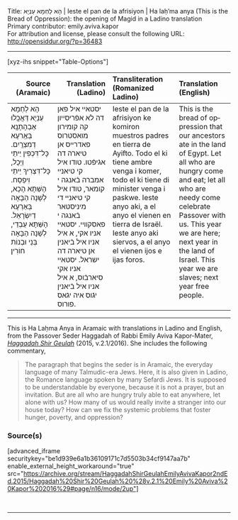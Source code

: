 <html>
<head></head>
<body>
Title: הָא לַחְמָא עַנְיָא | Ieste el pan de la afrisiyon | Ha laḥ’ma anya (This is the Bread of Oppression): the opening of Magid in a Ladino translation<br />
Primary contributor: emily.aviva.kapor<br />
For attribution and license, please consult the following URL: <a href="http://opensiddur.org/?p=36483">http://opensiddur.org/?p=36483</a>
<p />
<hr />

[xyz-ihs snippet="Table-Options"]<table style="width: 100%; margin-left: auto; margin-right: auto;" class="draggable">
<thead><tr><th id="x" style="text-align: right;">Source (Aramaic)</th><th style="text-align: right;">Translation (Ladino)</th><th style="text-align: left;">Transliteration (Romanized Ladino)</th><th style="text-align: left;">Translation (English)</th></tr></thead>
<tbody>
<tr><td style="vertical-align:top;">
<div class="aramaic" lang="jpa">
הָא לַחְמָא עַנְיָא דַּאֲכָֽלוּ אַבְהָתָנָֽא בְּאְַרעָא דְמִצְרָֽיִם. כָּל־דִּכְפִין יֵיתֵי וְיֵכֻל, כָּל־דִּצְרִיךְ יֵיתֵי וִיפְסַח. הָשַּׁתָּא הָכָא, לְשָׁנָה הַבָּאָה בְּאַרְעָא דְיִשְׂרָאֵל. הָשַּׁתָּא עַבְדֵי, לְשָׁנָה הַבָּאָה בְּנֵי וּבְנוֹת חוֹרִין׃
</span></div></td>
 
<td style="vertical-align:top;">
<div class="ladino" lang="lad">
יסטאיי איל פאן דה לא אפֿריסייון קה קומירון מואסטרוס פאדרייס אן טיארה דה אגֿיפֿטו. טודו איל קי טיאניי אמברה בֿאנגה י קומאר, טודו איל קי טיאניי די מיניסטאר בֿאנגה י פאסקוויי. יסטאיי אניו אקי, א איל אניו איל בֿיאנין אן טיארה דה ישראל. יסטאיי אניו אקי סיארבֿוס, א איל אניו איל בֿיאנין יגֿוס איה יגֿאס פורוס.
</span></div></td>
 
<td style="vertical-align:top;">
<div class="romanized-transliteration" lang="lad">
Ieste el pan de la afrisiyon ke komiron muestros padres en tierra de Ayifto. Todo el ki tiene ambre venga i komer, todo el ki tiene di minister venga i paskwe. Ieste anyo aki, a el anyo el vienen en tierra de Israël. Ieste anyo aki siervos, a el anyo el vienen ijos e ijas foros.
</span></div></td>
 
<td style="vertical-align:top;">
<div class="english" lang="en">
This is the bread of oppression that our ancestors ate in the land of Egypt. Let all who are hungry come and eat; let all who are needy come celebrate Passover with us. This year we are here; next year in the land of Israel. This year we are slaves; next year free people.
</div></td></tr>
</tbody></table>

<hr />

This is Ha Laḥma Anya in Aramaic with translations in Ladino and English, from the Passover Seder Haggadah of Rabbi Emily Aviva Kapor-Mater, <em><a href="/?p=8819">Haggadah Shir Geulah</a></em> (2015, v.2.1/2016). She includes the following commentary,

<blockquote>
The paragraph that begins the seder is in Aramaic, the everyday language of many Talmudic-era Jews. Here, it is also given in Ladino, the Romance language spoken by many Sefardi Jews. It is supposed to be understandable by everyone, because it is not a prayer, but an invitation. But are all who are hungry truly able to eat anywhere, let alone with us? How many of us would really invite a stranger into our house today? How can we fix the systemic problems that foster hunger, poverty, and oppression?
</blockquote>

<h3>Source(s)</h3>

[advanced_iframe securitykey="be1d939e6a1b36109171c7d5503b34cf9147aa7b" enable_external_height_workaround="true" src="https://archive.org/stream/HaggadahShirGeulahEmilyAvivaKapor2ndEd.2015/Haggadah%20Shir%20Geulah%20%28v.2.1%20Emily%20Aviva%20Kapor%202016%29#page/n16/mode/2up"]

&nbsp;

<hr />

&nbsp;

</body>
</html>